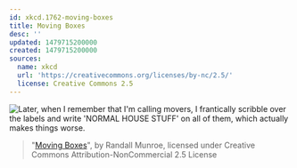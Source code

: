 ```yaml
---
id: xkcd.1762-moving-boxes
title: Moving Boxes
desc: ''
updated: 1479715200000
created: 1479715200000
sources:
  name: xkcd
  url: 'https://creativecommons.org/licenses/by-nc/2.5/'
  license: Creative Commons 2.5
---
```

![Later, when I remember that I'm calling movers, I frantically scribble over the labels and write 'NORMAL HOUSE STUFF' on all of them, which actually makes things worse.](https://imgs.xkcd.com/comics/moving_boxes.png)
> "[Moving Boxes](https://xkcd.com/1762/)", by Randall Munroe, licensed under Creative Commons Attribution-NonCommercial 2.5 License
